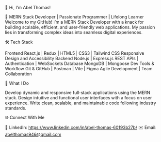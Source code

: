 👋 Hi, I'm Abel Thomas!

🚀 MERN Stack Developer | Passionate Programmer | Lifelong Learner
Welcome to my GitHub! I’m a MERN Stack Developer with a knack for building scalable, efficient, and user-friendly web applications. My passion lies in transforming complex ideas into seamless digital experiences.

🛠️ Tech Stack

Frontend
React.js | Redux | HTML5 | CSS3 | Tailwind CSS
Responsive Design and Accessibility
Backend
Node.js | Express.js
REST APIs | Authentication | WebSockets
Database
MongoDB | Mongoose
Dev Tools & Workflow
Git & GitHub | Postman | Vite | Figma
Agile Development | Team Collaboration

🌟 What I Do

Develop dynamic and responsive full-stack applications using the MERN stack.
Design intuitive and functional user interfaces with a focus on user experience.
Write clean, scalable, and maintainable code following industry standards.

🌐 Connect With Me

💼 LinkedIn: https://www.linkedin.com/in/abel-thomas-60193b27b/
✉️ Email: abelthomas946@gmail.com
